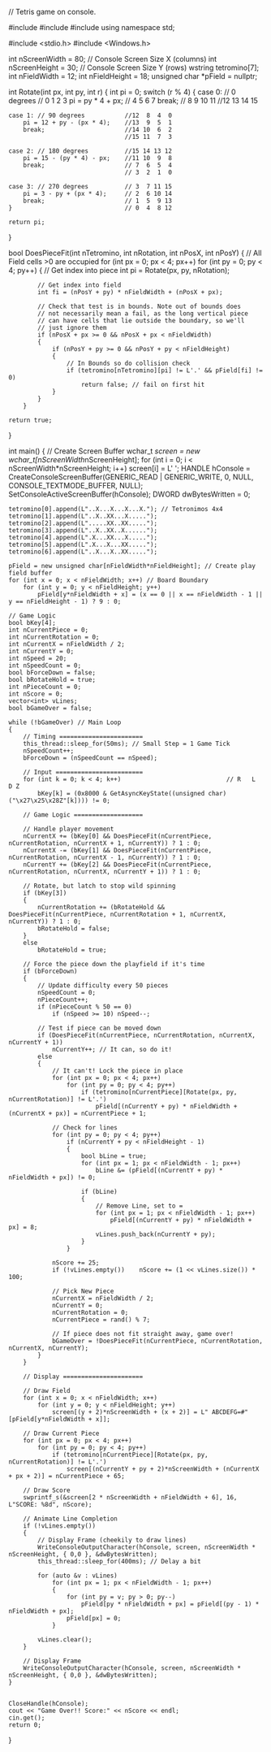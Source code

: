 // Tetris game on console.

#include <iostream>
#include <thread>
#include <vector>
using namespace std;

#include <stdio.h>
#include <Windows.h>

int nScreenWidth = 80;			// Console Screen Size X (columns)
int nScreenHeight = 30;			// Console Screen Size Y (rows)
wstring tetromino[7];
int nFieldWidth = 12;
int nFieldHeight = 18;
unsigned char *pField = nullptr;

int Rotate(int px, int py, int r)
{
	int pi = 0;
	switch (r % 4)
	{
	case 0: // 0 degrees			// 0  1  2  3
		pi = py * 4 + px;			// 4  5  6  7
		break;						// 8  9 10 11
									//12 13 14 15

	case 1: // 90 degrees			//12  8  4  0
		pi = 12 + py - (px * 4);	//13  9  5  1
		break;						//14 10  6  2
									//15 11  7  3

	case 2: // 180 degrees			//15 14 13 12
		pi = 15 - (py * 4) - px;	//11 10  9  8
		break;						// 7  6  5  4
									// 3  2  1  0

	case 3: // 270 degrees			// 3  7 11 15
		pi = 3 - py + (px * 4);		// 2  6 10 14
		break;						// 1  5  9 13
	}								// 0  4  8 12

	return pi;
}

bool DoesPieceFit(int nTetromino, int nRotation, int nPosX, int nPosY)
{
	// All Field cells >0 are occupied
	for (int px = 0; px < 4; px++)
		for (int py = 0; py < 4; py++)
		{
			// Get index into piece
			int pi = Rotate(px, py, nRotation);

			// Get index into field
			int fi = (nPosY + py) * nFieldWidth + (nPosX + px);

			// Check that test is in bounds. Note out of bounds does
			// not necessarily mean a fail, as the long vertical piece
			// can have cells that lie outside the boundary, so we'll
			// just ignore them
			if (nPosX + px >= 0 && nPosX + px < nFieldWidth)
			{
				if (nPosY + py >= 0 && nPosY + py < nFieldHeight)
				{
					// In Bounds so do collision check
					if (tetromino[nTetromino][pi] != L'.' && pField[fi] != 0)
						return false; // fail on first hit
				}
			}
		}

	return true;
}

int main()
{
	// Create Screen Buffer
	wchar_t *screen = new wchar_t[nScreenWidth*nScreenHeight];
	for (int i = 0; i < nScreenWidth*nScreenHeight; i++) screen[i] = L' ';
	HANDLE hConsole = CreateConsoleScreenBuffer(GENERIC_READ | GENERIC_WRITE, 0, NULL, CONSOLE_TEXTMODE_BUFFER, NULL);
	SetConsoleActiveScreenBuffer(hConsole);
	DWORD dwBytesWritten = 0;

	tetromino[0].append(L"..X...X...X...X."); // Tetronimos 4x4
	tetromino[1].append(L"..X..XX...X.....");
	tetromino[2].append(L".....XX..XX.....");
	tetromino[3].append(L"..X..XX..X......");
	tetromino[4].append(L".X...XX...X.....");
	tetromino[5].append(L".X...X...XX.....");
	tetromino[6].append(L"..X...X..XX.....");

	pField = new unsigned char[nFieldWidth*nFieldHeight]; // Create play field buffer
	for (int x = 0; x < nFieldWidth; x++) // Board Boundary
		for (int y = 0; y < nFieldHeight; y++)
			pField[y*nFieldWidth + x] = (x == 0 || x == nFieldWidth - 1 || y == nFieldHeight - 1) ? 9 : 0;

	// Game Logic
	bool bKey[4];
	int nCurrentPiece = 0;
	int nCurrentRotation = 0;
	int nCurrentX = nFieldWidth / 2;
	int nCurrentY = 0;
	int nSpeed = 20;
	int nSpeedCount = 0;
	bool bForceDown = false;
	bool bRotateHold = true;
	int nPieceCount = 0;
	int nScore = 0;
	vector<int> vLines;
	bool bGameOver = false;

	while (!bGameOver) // Main Loop
	{
		// Timing =======================
		this_thread::sleep_for(50ms); // Small Step = 1 Game Tick
		nSpeedCount++;
		bForceDown = (nSpeedCount == nSpeed);

		// Input ========================
		for (int k = 0; k < 4; k++)								// R   L   D Z
			bKey[k] = (0x8000 & GetAsyncKeyState((unsigned char)("\x27\x25\x28Z"[k]))) != 0;

		// Game Logic ===================

		// Handle player movement
		nCurrentX += (bKey[0] && DoesPieceFit(nCurrentPiece, nCurrentRotation, nCurrentX + 1, nCurrentY)) ? 1 : 0;
		nCurrentX -= (bKey[1] && DoesPieceFit(nCurrentPiece, nCurrentRotation, nCurrentX - 1, nCurrentY)) ? 1 : 0;
		nCurrentY += (bKey[2] && DoesPieceFit(nCurrentPiece, nCurrentRotation, nCurrentX, nCurrentY + 1)) ? 1 : 0;

		// Rotate, but latch to stop wild spinning
		if (bKey[3])
		{
			nCurrentRotation += (bRotateHold && DoesPieceFit(nCurrentPiece, nCurrentRotation + 1, nCurrentX, nCurrentY)) ? 1 : 0;
			bRotateHold = false;
		}
		else
			bRotateHold = true;

		// Force the piece down the playfield if it's time
		if (bForceDown)
		{
			// Update difficulty every 50 pieces
			nSpeedCount = 0;
			nPieceCount++;
			if (nPieceCount % 50 == 0)
				if (nSpeed >= 10) nSpeed--;

			// Test if piece can be moved down
			if (DoesPieceFit(nCurrentPiece, nCurrentRotation, nCurrentX, nCurrentY + 1))
				nCurrentY++; // It can, so do it!
			else
			{
				// It can't! Lock the piece in place
				for (int px = 0; px < 4; px++)
					for (int py = 0; py < 4; py++)
						if (tetromino[nCurrentPiece][Rotate(px, py, nCurrentRotation)] != L'.')
							pField[(nCurrentY + py) * nFieldWidth + (nCurrentX + px)] = nCurrentPiece + 1;

				// Check for lines
				for (int py = 0; py < 4; py++)
					if (nCurrentY + py < nFieldHeight - 1)
					{
						bool bLine = true;
						for (int px = 1; px < nFieldWidth - 1; px++)
							bLine &= (pField[(nCurrentY + py) * nFieldWidth + px]) != 0;

						if (bLine)
						{
							// Remove Line, set to =
							for (int px = 1; px < nFieldWidth - 1; px++)
								pField[(nCurrentY + py) * nFieldWidth + px] = 8;
							vLines.push_back(nCurrentY + py);
						}
					}

				nScore += 25;
				if (!vLines.empty())	nScore += (1 << vLines.size()) * 100;

				// Pick New Piece
				nCurrentX = nFieldWidth / 2;
				nCurrentY = 0;
				nCurrentRotation = 0;
				nCurrentPiece = rand() % 7;

				// If piece does not fit straight away, game over!
				bGameOver = !DoesPieceFit(nCurrentPiece, nCurrentRotation, nCurrentX, nCurrentY);
			}
		}

		// Display ======================

		// Draw Field
		for (int x = 0; x < nFieldWidth; x++)
			for (int y = 0; y < nFieldHeight; y++)
				screen[(y + 2)*nScreenWidth + (x + 2)] = L" ABCDEFG=#"[pField[y*nFieldWidth + x]];

		// Draw Current Piece
		for (int px = 0; px < 4; px++)
			for (int py = 0; py < 4; py++)
				if (tetromino[nCurrentPiece][Rotate(px, py, nCurrentRotation)] != L'.')
					screen[(nCurrentY + py + 2)*nScreenWidth + (nCurrentX + px + 2)] = nCurrentPiece + 65;

		// Draw Score
		swprintf_s(&screen[2 * nScreenWidth + nFieldWidth + 6], 16, L"SCORE: %8d", nScore);

		// Animate Line Completion
		if (!vLines.empty())
		{
			// Display Frame (cheekily to draw lines)
			WriteConsoleOutputCharacter(hConsole, screen, nScreenWidth * nScreenHeight, { 0,0 }, &dwBytesWritten);
			this_thread::sleep_for(400ms); // Delay a bit

			for (auto &v : vLines)
				for (int px = 1; px < nFieldWidth - 1; px++)
				{
					for (int py = v; py > 0; py--)
						pField[py * nFieldWidth + px] = pField[(py - 1) * nFieldWidth + px];
					pField[px] = 0;
				}

			vLines.clear();
		}

		// Display Frame
		WriteConsoleOutputCharacter(hConsole, screen, nScreenWidth * nScreenHeight, { 0,0 }, &dwBytesWritten);
	}


	CloseHandle(hConsole);
	cout << "Game Over!! Score:" << nScore << endl;
	cin.get();
	return 0;
}




